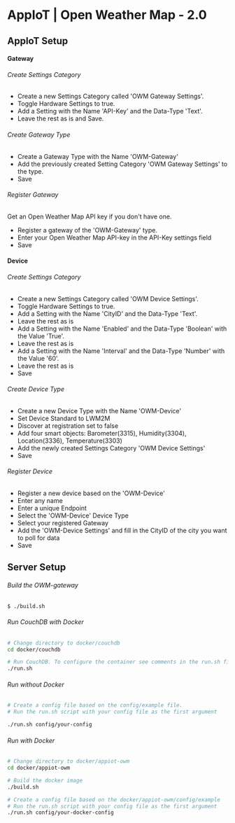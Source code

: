 # AppIoT | Open Weather Map - 2.0

## AppIoT Setup

#### Gateway

###### Create Settings Category

* Create a new Settings Category called 'OWM Gateway Settings'.
* Toggle Hardware Settings to true.
* Add a Setting with the Name 'API-Key' and the Data-Type 'Text'.
* Leave the rest as is and Save.

###### Create Gateway Type

* Create a Gateway Type with the Name 'OWM-Gateway'
* Add the previously created Setting Category 'OWM Gateway Settings' to the type.
* Save

###### Register Gateway

Get an Open Weather Map API key if you don't have one.

* Register a gateway of the 'OWM-Gateway' type.
* Enter your Open Weather Map API-key in the API-Key settings field
* Save

#### Device

###### Create Settings Category

* Create a new Settings Category called 'OWM Device Settings'.
* Toggle Hardware Settings to true.
* Add a Setting with the Name 'CityID' and the Data-Type 'Text'.
* Leave the rest as is
* Add a Setting with the Name 'Enabled' and the Data-Type 'Boolean' with the Value 'True'.
* Leave the rest as is
* Add a Setting with the Name 'Interval' and the Data-Type 'Number' with the Value '60'.
* Leave the rest as is
* Save

###### Create Device Type

* Create a new Device Type with the Name 'OWM-Device'
* Set Device Standard to LWM2M
* Discover at registration set to false
* Add four smart objects: Barometer(3315), Humidity(3304), Location(3336), Temperature(3303)
* Add the newly created Settings Category 'OWM Device Settings'
* Save

###### Register Device

* Register a new device based on the 'OWM-Device'
* Enter any name
* Enter a unique Endpoint
* Select the 'OWM-Device' Device Type
* Select your registered Gateway
* Add the 'OWM-Device Settings' and fill in the CityID of the city you want to poll for data
* Save

## Server Setup

###### Build the OWM-gateway

``` bash
$ ./build.sh

``` 

###### Run CouchDB with Docker
```bash
# Change directory to docker/couchdb
cd docker/couchdb

# Run CouchDB. To configure the container see comments in the run.sh file.
./run.sh
```

###### Run without Docker

```bash
# Create a config file based on the config/example file.
# Run the run.sh script with your config file as the first argument

./run.sh config/your-config
```

###### Run with Docker

```bash
# Change directory to docker/appiot-owm
cd docker/appiot-owm

# Build the docker image
./build.sh

# Create a config file based on the docker/appiot-owm/config/example
# Run the run.sh script with your config file as the first argument
./run.sh config/your-docker-config
```
